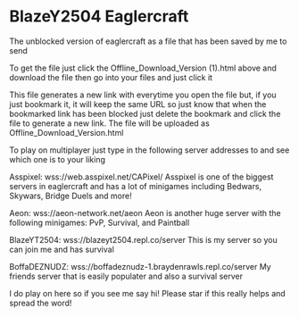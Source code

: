 # BlazeY2504 Eaglercraft
The unblocked version of eaglercraft as a file that has been saved by me to send 

To get the file just click the Offline_Download_Version (1).html above and download the file then go into your files and just click it

This file generates a new link with everytime you open the file but, if you just bookmark it, it will keep the same URL so just know that when the bookmarked link has been blocked just delete the bookmark and click the file to generate a new link.
The file will be uploaded as Offline_Download_Version.html 

To play on multiplayer just type in the following server addresses to and see which one is to your  liking

Asspixel: wss://web.asspixel.net/CAPixel/
Asspixel is one of the biggest servers in eaglercraft and has a lot of minigames including Bedwars, Skywars, Bridge Duels and more!

Aeon: wss://aeon-network.net/aeon
Aeon is another huge server with the following minigames: PvP, Survival, and Paintball

BlazeYT2504: wss://blazeyt2504.repl.co/server
This is my server so you can join me and has survival

BoffaDEZNUDZ: wss://boffadeznudz-1.braydenrawls.repl.co/server 
My friends server that is easily populater and also a survival server

I do play on here so if you see me say hi! Please star if this really helps and spread the word!
